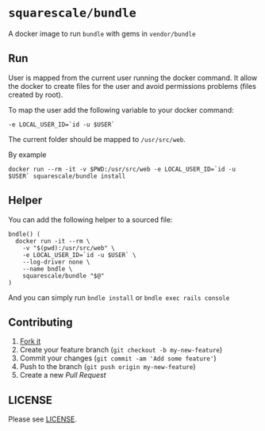 `squarescale/bundle`
====================

A docker image to run `bundle` with gems in `vendor/bundle`

Run
---

User is mapped from the current user running the docker command. It
allow the docker to create files for the user and avoid permissions
problems (files created by root).

To map the user add the following variable to your docker command:

    -e LOCAL_USER_ID=`id -u $USER`

The current folder should be mapped to `/usr/src/web`.

By example

    docker run --rm -it -v $PWD:/usr/src/web -e LOCAL_USER_ID=`id -u $USER` squarescale/bundle install

Helper
------

You can add the following helper to a sourced file:

```
bndle() (
  docker run -it --rm \
    -v "$(pwd):/usr/src/web" \
    -e LOCAL_USER_ID=`id -u $USER` \
    --log-driver none \
    --name bndle \
    squarescale/bundle "$@"
)
```

And you can simply run `bndle install` or `bndle exec rails console`

Contributing
------------

1. [Fork it](https://github.com/squarescale/bundle/fork)
2. Create your feature branch (`git checkout -b my-new-feature`)
3. Commit your changes (`git commit -am 'Add some feature'`)
4. Push to the branch (`git push origin my-new-feature`)
5. Create a new _Pull Request_

LICENSE
-------

Please see [LICENSE](https://github.com/squarescale/bundle/blob/master/LICENSE).

